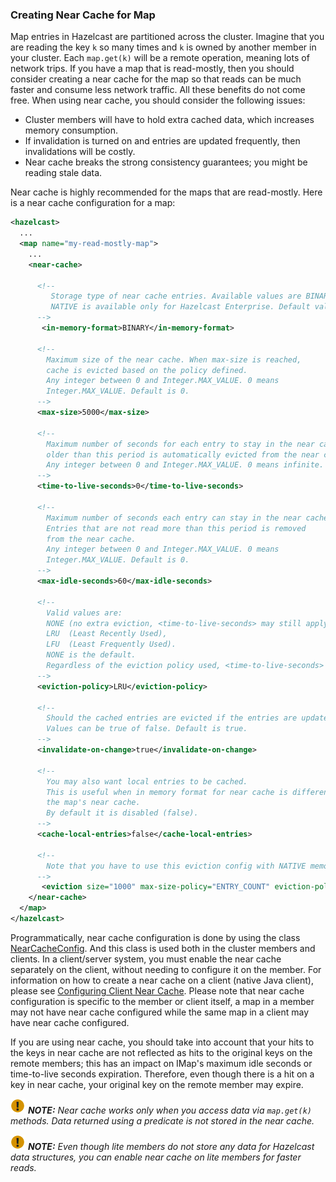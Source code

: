 

### Creating Near Cache for Map

Map entries in Hazelcast are partitioned across the cluster. Imagine that you are reading the key `k` so many times and `k` is owned by another member in your cluster. Each `map.get(k)` will be a remote operation, meaning lots of network trips. If you have a map that is read-mostly, then you should consider creating a near cache for the map so that reads can be much faster and consume less network traffic. All these benefits do not come free. When using near cache, you should consider the following issues:

- Cluster members will have to hold extra cached data, which increases memory consumption.
- If invalidation is turned on and entries are updated frequently, then invalidations will be costly.
- Near cache breaks the strong consistency guarantees; you might be reading stale data.

Near cache is highly recommended for the maps that are read-mostly. Here is a near cache configuration for a map:

```xml
<hazelcast>
  ...
  <map name="my-read-mostly-map">
    ...
    <near-cache>

      <!--
         Storage type of near cache entries. Available values are BINARY, OBJECT and NATIVE.
         NATIVE is available only for Hazelcast Enterprise. Default value is BINARY.
      -->
       <in-memory-format>BINARY</in-memory-format>

      <!--
        Maximum size of the near cache. When max-size is reached,
        cache is evicted based on the policy defined.
        Any integer between 0 and Integer.MAX_VALUE. 0 means
        Integer.MAX_VALUE. Default is 0.
      -->
      <max-size>5000</max-size>
      
      <!--
        Maximum number of seconds for each entry to stay in the near cache. Entries that are
        older than this period is automatically evicted from the near cache.
        Any integer between 0 and Integer.MAX_VALUE. 0 means infinite. Default is 0.
      -->
      <time-to-live-seconds>0</time-to-live-seconds>

      <!--
        Maximum number of seconds each entry can stay in the near cache as untouched (not read).
        Entries that are not read more than this period is removed
        from the near cache.
        Any integer between 0 and Integer.MAX_VALUE. 0 means
        Integer.MAX_VALUE. Default is 0.
      -->
      <max-idle-seconds>60</max-idle-seconds>

      <!--
        Valid values are:
        NONE (no extra eviction, <time-to-live-seconds> may still apply),
        LRU  (Least Recently Used),
        LFU  (Least Frequently Used).
        NONE is the default.
        Regardless of the eviction policy used, <time-to-live-seconds> will still apply.
      -->
      <eviction-policy>LRU</eviction-policy>

      <!--
        Should the cached entries are evicted if the entries are updated or removed.
        Values can be true of false. Default is true.
      -->
      <invalidate-on-change>true</invalidate-on-change>

      <!--
        You may also want local entries to be cached.
        This is useful when in memory format for near cache is different from
        the map's near cache.
        By default it is disabled (false).
      -->
      <cache-local-entries>false</cache-local-entries>

      <!--
        Note that you have to use this eviction config with NATIVE memory format.
      -->
       <eviction size="1000" max-size-policy="ENTRY_COUNT" eviction-policy="LFU"/>
    </near-cache>
  </map>
</hazelcast>
```


Programmatically, near cache configuration is done by using the class <a href="https://github.com/hazelcast/hazelcast/blob/master/hazelcast/src/main/java/com/hazelcast/config/NearCacheConfig.java" target="_blank">NearCacheConfig</a>. And this class is used both in the cluster members and clients. In a client/server system, you must enable the near cache separately on the client, without needing to configure it on the member. For information on how to create a near cache on a client (native Java client), please see [Configuring Client Near Cache](#configuring-client-near-cache). Please note that near cache configuration is specific to the member or client itself, a map in a member may not have near cache configured while the same map in a client may have near cache configured.

If you are using near cache, you should take into account that your hits to the keys in near cache are not reflected as hits to the original keys on the remote members; this has an impact on IMap's maximum idle seconds or time-to-live seconds expiration. Therefore, even though there is a hit on a key in near cache, your original key on the remote member may expire.

![image](images/NoteSmall.jpg) ***NOTE:*** *Near cache works only when you access data via `map.get(k)` methods.  Data returned using a predicate is not stored in the near cache.*

![image](images/NoteSmall.jpg) ***NOTE:*** *Even though lite members do not store any data for Hazelcast data structures, you can enable near cache on lite members for faster reads.*
